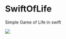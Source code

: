 # SwiftOfLife
Simple Game of Life in swift

![](https://media.giphy.com/media/YBI5isQNHlUbMGks50/giphy.gif)
